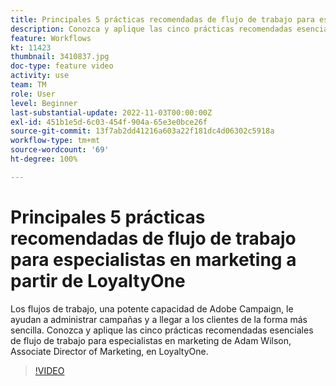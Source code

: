 ```yaml
---
title: Principales 5 prácticas recomendadas de flujo de trabajo para especialistas en marketing a partir de LoyaltyOne
description: Conozca y aplique las cinco prácticas recomendadas esenciales de flujo de trabajo para especialistas en marketing de Adam Wilson, Associate Director of Marketing, en LoyaltyOne.
feature: Workflows
kt: 11423
thumbnail: 3410837.jpg
doc-type: feature video
activity: use
team: TM
role: User
level: Beginner
last-substantial-update: 2022-11-03T00:00:00Z
exl-id: 451b1e5d-6c03-454f-904a-65e3e0bce26f
source-git-commit: 13f7ab2dd41216a603a22f181dc4d06302c5918a
workflow-type: tm+mt
source-wordcount: '69'
ht-degree: 100%

---
```


# Principales 5 prácticas recomendadas de flujo de trabajo para especialistas en marketing a partir de LoyaltyOne

Los flujos de trabajo, una potente capacidad de Adobe Campaign, le ayudan a administrar campañas y a llegar a los clientes de la forma más sencilla. Conozca y aplique las cinco prácticas recomendadas esenciales de flujo de trabajo para especialistas en marketing de Adam Wilson, Associate Director of Marketing, en LoyaltyOne.

>[!VIDEO](https://video.tv.adobe.com/v/3410837?quality=12&learn=on)
